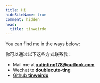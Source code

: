 ```yaml
---
title: Hi
hideSiteName: true
comment: hidden
head:
  title: tinweirdo
---
```


You can find me in the ways below:

你可以通过以下这些方式联系我：

 - Mail me at **xutinting178@outlook.com**
 - Wechat to **doublecute-ting**
 - [Github **tinweirdo**](https://github.com/tinweirdo)